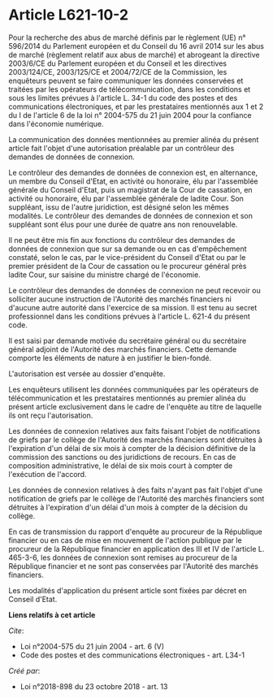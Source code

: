# Article L621-10-2

Pour la recherche des abus de marché définis par le règlement (UE) n° 596/2014 du Parlement européen et du Conseil du 16
avril 2014 sur les abus de marché (règlement relatif aux abus de marché) et abrogeant la directive 2003/6/CE du Parlement
européen et du Conseil et les directives 2003/124/CE, 2003/125/CE et 2004/72/CE de la Commission, les enquêteurs peuvent se
faire communiquer les données conservées et traitées par les opérateurs de télécommunication, dans les conditions et sous les
limites prévues à l'article L. 34-1 du code des postes et des communications électroniques, et par les prestataires
mentionnés aux 1 et 2 du I de l'article 6 de la loi n° 2004-575 du 21 juin 2004 pour la confiance dans l'économie numérique.

La communication des données mentionnées au premier alinéa du présent article fait l'objet d'une autorisation préalable par
un contrôleur des demandes de données de connexion.

Le contrôleur des demandes de données de connexion est, en alternance, un membre du Conseil d'Etat, en activité ou honoraire,
élu par l'assemblée générale du Conseil d'Etat, puis un magistrat de la Cour de cassation, en activité ou honoraire, élu par
l'assemblée générale de ladite Cour. Son suppléant, issu de l'autre juridiction, est désigné selon les mêmes modalités. Le
contrôleur des demandes de données de connexion et son suppléant sont élus pour une durée de quatre ans non renouvelable.

Il ne peut être mis fin aux fonctions du contrôleur des demandes de données de connexion que sur sa demande ou en cas
d'empêchement constaté, selon le cas, par le vice-président du Conseil d'Etat ou par le premier président de la Cour de
cassation ou le procureur général près ladite Cour, sur saisine du ministre chargé de l'économie.

Le contrôleur des demandes de données de connexion ne peut recevoir ou solliciter aucune instruction de l'Autorité des
marchés financiers ni d'aucune autre autorité dans l'exercice de sa mission. Il est tenu au secret professionnel dans les
conditions prévues à l'article L. 621-4 du présent code.

Il est saisi par demande motivée du secrétaire général ou du secrétaire général adjoint de l'Autorité des marchés financiers.
Cette demande comporte les éléments de nature à en justifier le bien-fondé.

L'autorisation est versée au dossier d'enquête.

Les enquêteurs utilisent les données communiquées par les opérateurs de télécommunication et les prestataires mentionnés au
premier alinéa du présent article exclusivement dans le cadre de l'enquête au titre de laquelle ils ont reçu l'autorisation.

Les données de connexion relatives aux faits faisant l'objet de notifications de griefs par le collège de l'Autorité des
marchés financiers sont détruites à l'expiration d'un délai de six mois à compter de la décision définitive de la commission
des sanctions ou des juridictions de recours. En cas de composition administrative, le délai de six mois court à compter de
l'exécution de l'accord.

Les données de connexion relatives à des faits n'ayant pas fait l'objet d'une notification de griefs par le collège de
l'Autorité des marchés financiers sont détruites à l'expiration d'un délai d'un mois à compter de la décision du collège.

En cas de transmission du rapport d'enquête au procureur de la République financier ou en cas de mise en mouvement de
l'action publique par le procureur de la République financier en application des III et IV de l'article L. 465-3-6, les
données de connexion sont remises au procureur de la République financier et ne sont pas conservées par l'Autorité des
marchés financiers.

Les modalités d'application du présent article sont fixées par décret en Conseil d'Etat.

**Liens relatifs à cet article**

_Cite_:

  - Loi n°2004-575 du 21 juin 2004 - art. 6 (V)
  - Code des postes et des communications électroniques - art. L34-1

_Créé par_:

  - Loi n°2018-898 du 23 octobre 2018 - art. 13
